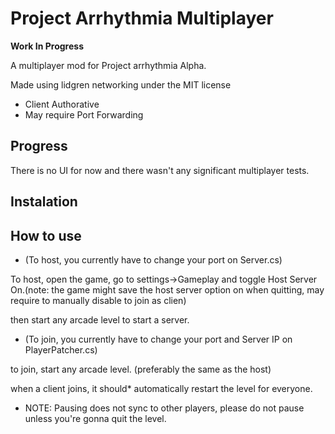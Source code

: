 # **Project Arrhythmia Multiplayer**

**Work In Progress**

A multiplayer mod for Project arrhythmia Alpha.

Made using lidgren networking under the MIT license

* Client Authorative 
* May require Port Forwarding


## **Progress**

There is no UI for now and there wasn't any significant multiplayer tests.


## **Instalation**

## **How to use**

* (To host, you currently have to change your port on Server.cs)

To host, open the game, go to settings->Gameplay and toggle Host Server On.(note: the game might save the host server option on when quitting, may require to manually disable to join as clien)

then start any arcade level to start a server.

* (To join, you currently have to change your port and Server IP on PlayerPatcher.cs)

to join, start any arcade level. (preferably the same as the host)

when a client joins, it should* automatically restart the level for everyone.

* NOTE: Pausing does not sync to other players, please do not pause unless you're gonna quit the level.
